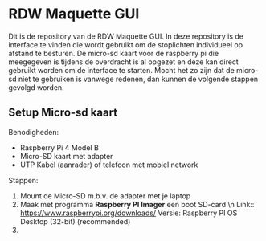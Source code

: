 # RDW Maquette GUI

Dit is de repository van de RDW Maquette GUI. In deze repository is de interface te vinden die wordt gebruikt om de stoplichten individueel op afstand te besturen. De micro-sd kaart voor de raspberry pi die meegegeven is tijdens de overdracht is al opgezet en deze kan direct gebruikt worden om de interface te starten. Mocht het zo zijn dat de micro-sd niet te gebruiken is vanwege redenen, dan kunnen de volgende stappen gevolgd worden.

## Setup Micro-sd kaart
Benodigheden:
- Raspberry Pi 4 Model B
- Micro-SD kaart met adapter
- UTP Kabel (aanrader) of telefoon met mobiel network 

Stappen:
1. Mount de Micro-SD m.b.v. de adapter met je laptop
2. Maak met programma **Raspberry PI Imager** een boot SD-card \n
   Link:: https://www.raspberrypi.org/downloads/
   Versie: Raspberry PI OS Desktop (32-bit) (recommended)
3. 

